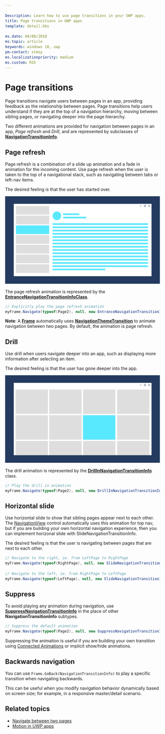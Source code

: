 ```yaml
---

Description: Learn how to use page transitions in your UWP apps.
title: Page transitions in UWP apps
template: detail.hbs

ms.date: 04/08/2018
ms.topic: article
keywords: windows 10, uwp
pm-contact: stmoy
ms.localizationpriority: medium
ms.custom: RS5
---
```


# Page transitions

Page transitions navigate users between pages in an app, providing feedback as the relationship between pages. Page transitions help users understand if they are at the top of a navigation hierarchy, moving between sibling pages, or navigating deeper into the page hierarchy.

Two different animations are provided for navigation between pages in an app, *Page refresh* and *Drill*, and are represented by subclasses of [**NavigationTransitionInfo**](https://docs.microsoft.com/uwp/api/windows.ui.xaml.media.animation.navigationtransitioninfo).

## Page refresh

Page refresh is a combination of a slide up animation and a fade in animation for the incoming content. Use page refresh when the user is taken to the top of a navigational stack, such as navigating between tabs or left-nav items.

The desired feeling is that the user has started over.

![page refresh animation](images/page-refresh.gif)

The page refresh animation is represented by the [**EntranceNavigationTransitionInfoClass**](https://docs.microsoft.com/uwp/api/windows.ui.xaml.media.animation.entrancenavigationtransitioninfo).

```csharp
// Explicitly play the page refresh animation
myFrame.Navigate(typeof(Page2), null, new EntranceNavigationTransitionInfo());

```

**Note**: A [**Frame**](https://docs.microsoft.com/uwp/api/windows.ui.xaml.controls.frame) automatically uses [**NavigationThemeTransition**](https://docs.microsoft.com/uwp/api/windows.ui.xaml.media.animation.navigationthemetransition) to animate navigation between two pages. By default, the animation is page refresh.

## Drill

Use drill when users navigate deeper into an app, such as displaying more information after selecting an item.

The desired feeling is that the user has gone deeper into the app.

![drill animation](images/drill.gif)

The drill animation is represented by the [**DrillInNavigationTransitionInfo**](https://docs.microsoft.com/uwp/api/windows.ui.xaml.media.animation.drillinnavigationtransitioninfo) class.

```csharp
// Play the drill in animation
myFrame.Navigate(typeof(Page2), null, new DrillInNavigationTransitionInfo());
```

## Horizontal slide

Use horizontal slide to show that sibling pages appear next to each other. The [NavigationView](../controls-and-patterns/navigationview.md) control automatically uses this animation for top nav, but if you are building your own horizontal navigation experience, then you can implement horizonal slide with SlideNavigationTransitionInfo.

The desired feeling is that the user is navigating between pages that are next to each other. 

```csharp
// Navigate to the right, ie. from LeftPage to RightPage
myFrame.Navigate(typeof(RightPage), null, new SlideNavigationTransitionInfo() { SlideNavigationTransitionEffect.FromRight } );

// Navigate to the left, ie. from RightPage to LeftPage
myFrame.Navigate(typeof(LeftPage), null, new SlideNavigationTransitionInfo() { SlideNavigationTransitionEffect.FromLeft } );
```

## Suppress

To avoid playing any animation during navigation, use [**SuppressNavigationTransitionInfo**](https://docs.microsoft.com/uwp/api/windows.ui.xaml.media.animation.suppressnavigationtransitioninfo) in the place of other **NavigationTransitionInfo** subtypes.

```csharp
// Suppress the default animation
myFrame.Navigate(typeof(Page2), null, new SuppressNavigationTransitionInfo());
```

Suppressing the animation is useful if you are building your own transition using [Connected Animations](connected-animation.md) or implicit show/hide animations.

## Backwards navigation

You can use `Frame.GoBack(NavigationTransitionInfo)` to play a specific transition when navigating backwards.

This can be useful when you modify navigation behavior dynamically based on screen size; for example, in a responsive master/detail scenario.

## Related topics

- [Navigate between two pages](../basics/navigate-between-two-pages.md)
- [Motion in UWP apps](index.md)
